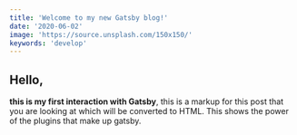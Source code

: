 ```yaml
---
title: 'Welcome to my new Gatsby blog!'
date: '2020-06-02'
image: 'https://source.unsplash.com/150x150/'
keywords: 'develop'
---
```


## Hello,

**this is my first interaction with Gatsby**, this is a markup for this post
that you are looking at which will be converted to HTML. This shows the power 
of the plugins that make up gatsby.
